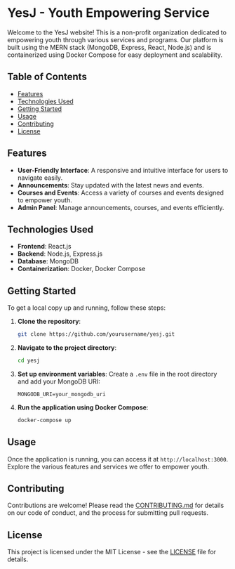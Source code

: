 # YesJ - Youth Empowering Service

Welcome to the YesJ website! This is a non-profit organization dedicated to empowering youth through various services and programs. Our platform is built using the MERN stack (MongoDB, Express, React, Node.js) and is containerized using Docker Compose for easy deployment and scalability.

## Table of Contents

- [Features](#features)
- [Technologies Used](#technologies-used)
- [Getting Started](#getting-started)
- [Usage](#usage)
- [Contributing](#contributing)
- [License](#license)

## Features

- **User-Friendly Interface**: A responsive and intuitive interface for users to navigate easily.
- **Announcements**: Stay updated with the latest news and events.
- **Courses and Events**: Access a variety of courses and events designed to empower youth.
- **Admin Panel**: Manage announcements, courses, and events efficiently.

## Technologies Used

- **Frontend**: React.js
- **Backend**: Node.js, Express.js
- **Database**: MongoDB
- **Containerization**: Docker, Docker Compose

## Getting Started

To get a local copy up and running, follow these steps:

1. **Clone the repository**:
   ```bash
   git clone https://github.com/yourusername/yesj.git
   ```

2. **Navigate to the project directory**:
   ```bash
   cd yesj
   ```

3. **Set up environment variables**:
   Create a `.env` file in the root directory and add your MongoDB URI:
   ```
   MONGODB_URI=your_mongodb_uri
   ```

4. **Run the application using Docker Compose**:
   ```bash
   docker-compose up
   ```

## Usage

Once the application is running, you can access it at `http://localhost:3000`. Explore the various features and services we offer to empower youth.

## Contributing

Contributions are welcome! Please read the [CONTRIBUTING.md](CONTRIBUTING.md) for details on our code of conduct, and the process for submitting pull requests.

## License

This project is licensed under the MIT License - see the [LICENSE](LICENSE) file for details.

